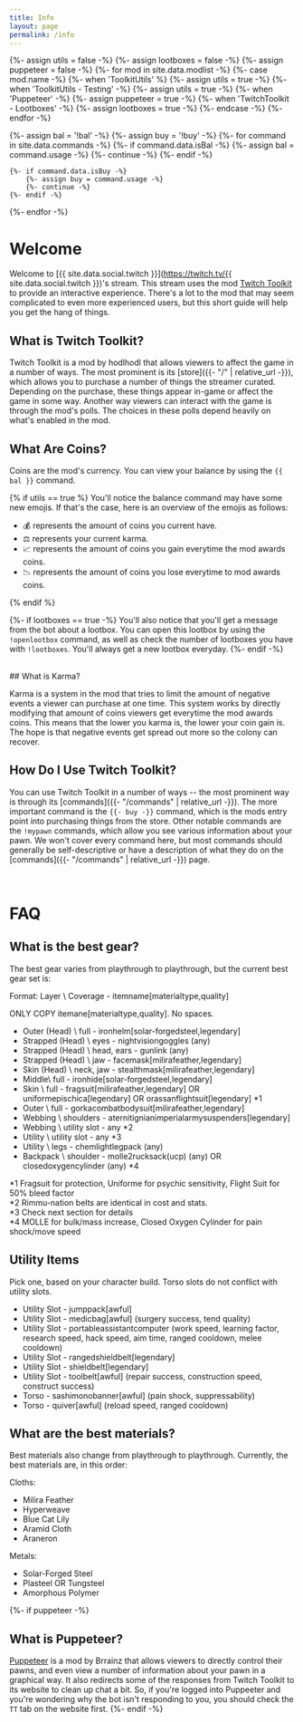 ```yaml
---
title: Info
layout: page
permalink: /info
---
```


{%- assign utils = false -%}
{%- assign lootboxes = false -%}
{%- assign puppeteer = false -%}
{%- for mod in site.data.modlist -%}
    {%- case mod.name -%}
        {%- when 'ToolkitUtils' %}
            {%- assign utils = true -%}
        {%- when 'ToolkitUtils - Testing' -%}
            {%- assign utils = true -%}
        {%- when 'Puppeteer' -%}
            {%- assign puppeteer = true -%}
        {%- when 'TwitchToolkit - Lootboxes' -%}
            {%- assign lootboxes = true -%}
    {%- endcase -%}
{%- endfor -%}


{%- assign bal = '!bal' -%}
{%- assign buy = '!buy' -%}
{%- for command in site.data.commands -%}
    {%- if command.data.isBal -%}
        {%- assign bal = command.usage -%}
        {%- continue -%}
    {%- endif -%}

    {%- if command.data.isBuy -%}
        {%- assign buy = command.usage -%}
        {%- continue -%}
    {%- endif -%}
{%- endfor -%}

# Welcome

Welcome to [{{ site.data.social.twitch }}](https://twitch.tv/{{ site.data.social.twitch }})'s stream.
This stream uses the mod
[Twitch Toolkit](https://steamcommunity.com/sharedfiles/filedetails/?id=1718525787) to provide an
interactive experience. There's a lot to the mod that may seem complicated to even more experienced
users, but this short guide will help you get the hang of things.

## What is Twitch Toolkit?

Twitch Toolkit is a mod by hodlhodl that allows viewers to affect the game in a number of ways. The
most prominent is its [store]({{- "/" | relative_url -}}), which allows you to purchase a number of
things the streamer curated. Depending on the purchase, these things appear in-game or affect the
game in some way. Another way viewers can interact with the game is through the mod's polls. The
choices in these polls depend heavily on what's enabled in the mod.

## What Are Coins?

Coins are the mod's currency. You can view your balance by using the `{{ bal }}` command. 

{% if utils == true %}
You'll notice the balance command may have some new emojis. If that's the case, here is an overview
of the emojis as follows:

- 💰 represents the amount of coins you current have.
- ⚖ represents your current karma.
- 📈 represents the amount of coins you gain everytime the mod awards coins.
- 📉 represents the amount of coins you lose everytime to mod awards coins.

{% endif %}


{%- if lootboxes == true -%}
You'll also notice that you'll get a message from the bot about a lootbox. You can open this lootbox
by using the `!openlootbox` command, as well as check the number of lootboxes you have with `!lootboxes`.
You'll always get a new lootbox everyday.
{%- endif -%}


<br/>
## What is Karma?

Karma is a system in the mod that tries to limit the amount of negative events a viewer can purchase at
one time. This system works by directly modifying that amount of coins viewers get everytime the mod
awards coins. This means that the lower you karma is, the lower your coin gain is. The hope is that
negative events get spread out more so the colony can recover.

## How Do I Use Twitch Toolkit?

You can use Twitch Toolkit in a number of ways -- the most prominent way is through its
[commands]({{- "/commands" | relative_url -}}). The more important command is the `{{- buy -}}`
command, which is the mods entry point into purchasing things from the store. Other notable commands
are the `!mypawn` commands, which allow you see various information about your pawn. We won't cover
every command here, but most commands should generally be self-descriptive or have a description of
what they do on the [commands]({{- "/commands" | relative_url -}}) page.

<br/>

# FAQ

## What is the best gear?

The best gear varies from playthrough to playthrough, but the current best gear set is:

Format: Layer \ Coverage - itemname[materialtype,quality]

ONLY COPY itemane[materialtype,quality]. No spaces.

- Outer (Head) \ full - ironhelm[solar-forgedsteel,legendary]
- Strapped (Head) \ eyes - nightvisiongoggles (any)
- Strapped (Head) \ head, ears - gunlink (any)
- Strapped (Head) \ jaw - facemask[milirafeather,legendary]
- Skin (Head) \ neck, jaw - stealthmask[milirafeather,legendary]
- Middle\ full - ironhide[solar-forgedsteel,legendary]
- Skin \ full - fragsuit[milirafeather,legendary] OR uniformepischica[legendary] OR orassanflightsuit[legendary] *1
- Outer \ full - gorkacombatbodysuit[milirafeather,legendary]
- Webbing \ shoulders - aternitignianimperialarmysuspenders[legendary]
- Webbing \ utility slot - any *2
- Utility \ utility slot - any *3
- Utility \ legs - chemlightlegpack (any)
- Backpack \ shoulder - molle2rucksack(ucp) (any) OR closedoxygencylinder (any) *4

*1 Fragsuit for protection, Uniforme for psychic sensitivity, Flight Suit for 50% bleed factor <br/>
*2 Rimmu-nation belts are identical in cost and stats. <br/>
*3 Check next section for details <br/>
*4 MOLLE for bulk/mass increase, Closed Oxygen Cylinder for pain shock/move speed <br/>

## Utility Items

Pick one, based on your character build. Torso slots do not conflict with utility slots.

- Utility Slot - jumppack[awful]
- Utility Slot - medicbag[awful] (surgery success, tend quality)
- Utility Slot - portableassistantcomputer (work speed, learning factor, research speed, hack speed, aim time, ranged cooldown, melee cooldown)
- Utility Slot - rangedshieldbelt[legendary]
- Utility Slot - shieldbelt[legendary]
- Utility Slot - toolbelt[awful] (repair success, construction speed, construct success)
- Torso - sashimonobanner[awful] (pain shock, suppressability)
- Torso - quiver[awful] (reload speed, ranged cooldown)



## What are the best materials?

Best materials also change from playthrough to playthrough. Currently, the best materials are, in this order:

Cloths:
- Milira Feather
- Hyperweave
- Blue Cat Lily
- Aramid Cloth
- Araneron

Metals:
- Solar-Forged Steel
- Plasteel OR Tungsteel
- Amorphous Polymer

{%- if puppeteer -%}
<br/>
## What is Puppeteer?

[Puppeteer](https://steamcommunity.com/sharedfiles/filedetails/?id=2057192142) is a mod by Brrainz that
allows viewers to directly control their pawns, and even view a number of information about your pawn in
a graphical way. It also redirects some of the responses from Twitch Toolkit to its website to clean up
chat a bit. So, if you're logged into Puppeeter and you're wondering why the bot isn't responding to you,
you should check the `TT` tab on the website first.
{%- endif -%}
